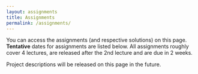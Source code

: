```yaml
---
layout: assignments
title: Assignments
permalink: /assignments/
---
```

You can access the assignments (and respective solutions) on this page. **Tentative** dates for assignments are listed below.
All assignments roughly cover 4 lectures, are released after the 2nd lecture and are due in 2 weeks. 

Project descriptions will be released on this page in the future. 

[//]: # (Project description can be found [here]&#40;https://stanforddatacompressionclass.github.io/notes/projects.html&#41;.)